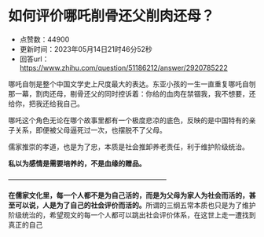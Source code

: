 # 如何评价哪吒削骨还父削肉还母？
- 点赞数：44900
- 更新时间：2023年05月14日21时46分52秒
- 回答url：https://www.zhihu.com/question/51186212/answer/2920785222
<body>
 <p data-pid="6Jk9tCo_">哪吒自刎是整个中国文学史上尺度最大的表达。东亚小孩的一生一直重复哪吒自刎那一幕，割肉还母，剔骨还父的同时控诉着：你给的血肉在禁锢我，我不想要，还给你，把我还给我自己。</p>
 <p data-pid="ErPmiP36">哪吒这个角色无论在哪个故事里都有一个极度悲凉的底色，反映的是中国特有的亲子关系，即便被父母逼死过一次，也摆脱不了父母。</p>
 <p data-pid="9MYor5Hh">儒家推崇的孝道，也是为了忠，本质是社会推卸养老责任，利于维护阶级统治。</p>
 <p data-pid="bAHQS61N"><b>私以为感情是需要培养的，不是血缘的赠品。</b></p>
 <p data-pid="mB5TtaS0">———————————————————————</p>
 <p data-pid="boEXALX5"><b>在儒家文化里，每一个人都不是为自己活的，而是为父母为家人为社会而活的，甚至可以说，人是为了自己的社会评价而活的。</b>所谓的三纲五常本质也只是为了维护阶级统治的，希望观文的每一个人都可以跳出社会评价体系，在这世上走一遭找到真正的自己</p>
</body>
